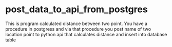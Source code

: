 # post_data_to_api_from_postgres


This is program calculated distance between two point.
You have a procedure in postgress and via that procedure you post name of two location point to python api that calculates distance and insert into database table

